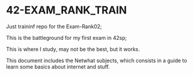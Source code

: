 # 42-EXAM_RANK_TRAIN

Just traininf repo for the Exam-Rank02;

This is the battleground for my first exam in 42sp;

This is where I study, may not be the best, but it works.

This document includes the Netwhat subjects, which consists in a guide to learn some basics about internet and stuff.